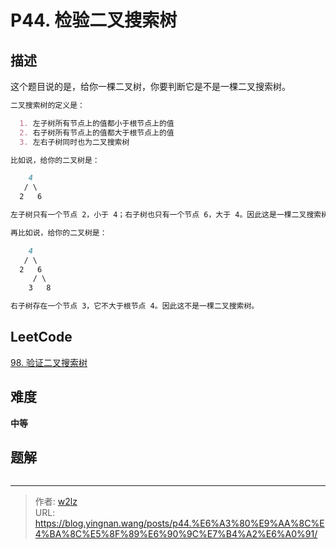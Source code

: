 # P44. 检验二叉搜索树


<!--more-->

## 描述

这个题目说的是，给你一棵二叉树，你要判断它是不是一棵二叉搜索树。

```markdown
二叉搜索树的定义是：

  1. 左子树所有节点上的值都小于根节点上的值
  2. 右子树所有节点上的值都大于根节点上的值
  3. 左右子树同时也为二叉搜索树

比如说，给你的二叉树是：

    4
   / \
  2   6

左子树只有一个节点 2，小于 4；右子树也只有一个节点 6，大于 4。因此这是一棵二叉搜索树。

再比如说，给你的二叉树是：

    4
   / \
  2   6
     / \
    3   8

右子树存在一个节点 3，它不大于根节点 4。因此这不是一棵二叉搜索树。
```

## LeetCode

[98. 验证二叉搜索树](https://leetcode.cn/problems/validate-binary-search-tree/description/)

## 难度

**中等**

## 题解

```java

```


---

> 作者: [w2lz](https://github.com/w2lz)  
> URL: https://blog.yingnan.wang/posts/p44.%E6%A3%80%E9%AA%8C%E4%BA%8C%E5%8F%89%E6%90%9C%E7%B4%A2%E6%A0%91/  

